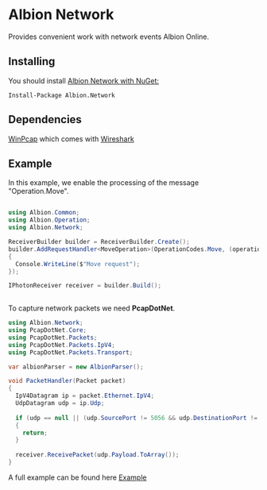 # Albion Network

Provides convenient work with network events Albion Online.

## Installing
You should install [Albion Network with NuGet:](https://www.nuget.org/packages/Albion.Network/)
```
Install-Package Albion.Network
```

## Dependencies
[WinPcap](https://www.winpcap.org) which comes with [Wireshark](https://www.wireshark.org)

## Example
In this example, we enable the processing of the message "Operation.Move".
```c#

using Albion.Common;
using Albion.Operation;
using Albion.Network;

ReceiverBuilder builder = ReceiverBuilder.Create();
builder.AddRequestHandler<MoveOperation>(OperationCodes.Move, (operation) =>
{
  Console.WriteLine($"Move request");
});

IPhotonReceiver receiver = builder.Build();
            
```

To capture network packets we need **PcapDotNet**.
```c#
using Albion.Network;
using PcapDotNet.Core;
using PcapDotNet.Packets;
using PcapDotNet.Packets.IpV4;
using PcapDotNet.Packets.Transport;

var albionParser = new AlbionParser();

void PacketHandler(Packet packet)
{
  IpV4Datagram ip = packet.Ethernet.IpV4;
  UdpDatagram udp = ip.Udp;
  
  if (udp == null || (udp.SourcePort != 5056 && udp.DestinationPort != 5056))
  {
    return;
  }
  
  receiver.ReceivePacket(udp.Payload.ToArray());
}
```

A full example can be found here [Example](https://github.com/DocTi/albion-network/blob/master/Albion.Network.Example/Program.cs)

